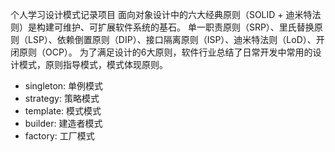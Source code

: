 个人学习设计模式记录项目
面向对象设计中的六大经典原则（SOLID + 迪米特法则）是构建可维护、可扩展软件系统的基石。
单一职责原则（SRP）、里氏替换原则（LSP）、依赖倒置原则（DIP）、接口隔离原则（ISP）、迪米特法则（LoD）、开闭原则（OCP）。
为了满足设计的6大原则，软件行业总结了日常开发中常用的设计模式，原则指导模式，模式体现原则。

- singleton: 单例模式
- strategy: 策略模式
- template: 模式模式
- builder: 建造者模式
- factory: 工厂模式

